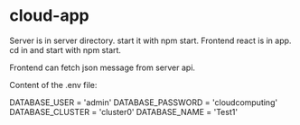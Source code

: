 # cloud-app

Server is in server directory. start it with npm start. 
Frontend react is in app. cd in and start with npm start.

Frontend can fetch json message from server api.

Content of the .env file:

DATABASE_USER = 'admin'
DATABASE_PASSWORD = 'cloudcomputing'
DATABASE_CLUSTER = 'cluster0'
DATABASE_NAME = 'Test1'


